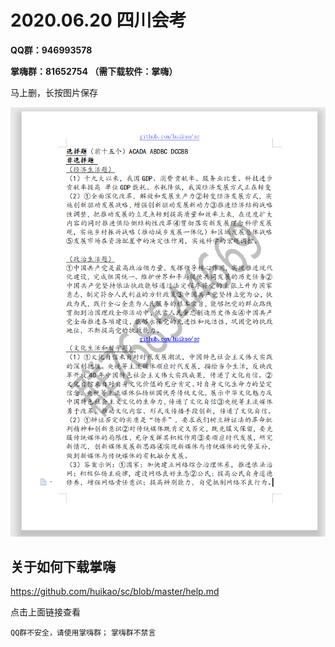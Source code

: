 # 2020.06.20 四川会考

**QQ群：946993578**

**掌嗨群：81652754 （需下载软件：掌嗨）**

马上删，长按图片保存

![](/zz.png)

## 关于如何下载掌嗨
https://github.com/huikao/sc/blob/master/help.md

点击上面链接查看

`QQ群不安全，请使用掌嗨群；`
`掌嗨群不禁言`